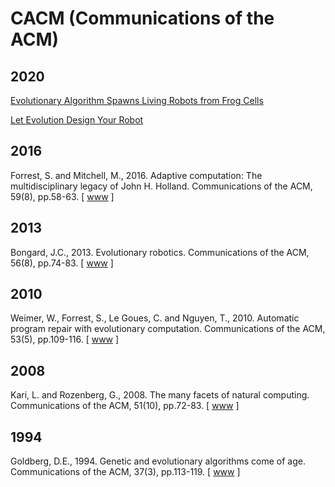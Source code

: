 # CACM (Communications of the ACM)

## 2020

[Evolutionary Algorithm Spawns Living Robots from Frog Cells](https://m-cacm.acm.org/news/245485-evolutionary-algorithm-spawns-living-robots-from-frog-cells/fulltext)

[Let Evolution Design Your Robot](https://cacm.acm.org/opinion/interviews/243588-let-evolution-design-your-robot/fulltext)

## 2016

Forrest, S. and Mitchell, M., 2016. Adaptive computation: The multidisciplinary legacy of John H. Holland. Communications of the ACM, 59(8), pp.58-63. [ [www](https://dl.acm.org/doi/10.1145/2964342) ]

## 2013

Bongard, J.C., 2013. Evolutionary robotics. Communications of the ACM, 56(8), pp.74-83. [ [www](https://dl.acm.org/doi/abs/10.1145/2493883) ]

## 2010

Weimer, W., Forrest, S., Le Goues, C. and Nguyen, T., 2010. Automatic program repair with evolutionary computation. Communications of the ACM, 53(5), pp.109-116. [ [www](https://dl.acm.org/doi/abs/10.1145/1735223.1735249) ]

## 2008

Kari, L. and Rozenberg, G., 2008. The many facets of natural computing. Communications of the ACM, 51(10), pp.72-83. [ [www](https://dl.acm.org/doi/10.1145/1400181.1400200) ]

## 1994

Goldberg, D.E., 1994. Genetic and evolutionary algorithms come of age. Communications of the ACM, 37(3), pp.113-119. [ [www](https://dl.acm.org/doi/10.1145/175247.175259) ]
